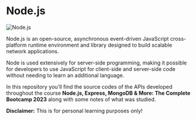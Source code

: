 # Node.js

![Node.js](https://blog.geekhunter.com.br/wp-content/uploads/2021/02/1_mp91A9RzagntGGjBnwu4Yw.png)

Node.js is an open-source, asynchronous event-driven JavaScript cross-platform runtime environment and library designed to build scalable network applications.

Node is used extensively for server-side programming, making it possible for developers to use JavaScript for client-side and server-side code without needing to learn an additional language.

In this repository you'll find the source codes of the APIs developed throughout the course **Node.js, Express, MongoDB & More: The Complete Bootcamp 2023** along with some notes of what was studied.

**Disclaimer:** This is for personal learning purposes only!
